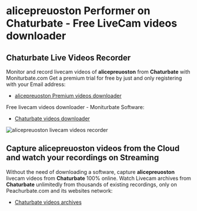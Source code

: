 # alicepreuoston Performer on Chaturbate - Free LiveCam videos downloader

## Chaturbate Live Videos Recorder

Monitor and record livecam videos of **alicepreuoston** from **Chaturbate** with Moniturbate.com
Get a premium trial for free by just and only registering with your Email address:
* [alicepreuoston Premium videos downloader](https://moniturbate.com/request-demo-licence-key.html)

Free livecam videos downloader - Moniturbate Software:
* [Chaturbate videos downloader](https://moniturbate.com/moniturbate-download-software.html)

![alicepreuoston livecam videos recorder](https://peachurnet.com/templates/moniturbate-software.png)


## Capture alicepreuoston videos from the Cloud and watch your recordings on Streaming

Without the need of downloading a software, capture **alicepreuoston** livecam videos from **Chaturbate** 100% online.
Watch Livecam archives from **Chaturbate** unlimitedly from thousands of existing recordings, only on Peachurbate.com and its websites network:
* [Chaturbate videos archives](https://peachurnet.com/)